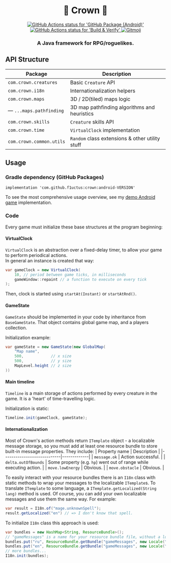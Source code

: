 <h1 align="center">👑 Crown 👑</h1>

<p align="center">
    <a href="https://github.com/F1uctus/crown/blob/master/.github/workflows/github-package-publish.yml">
        <img src="https://github.com/F1uctus/crown/workflows/GitHub%20Package%20(Android)/badge.svg"
             alt="GitHub Actions status for 'GitHub Package (Android)'">
    </a>
    <a href="https://github.com/actions/setup-java">
        <img src="https://github.com/F1uctus/crown/workflows/Build%20&%20Verify/badge.svg?branch=android"
             alt="GitHub Actions status for 'Build & Verify'">
    </a>
    <a href="https://gitmoji.carloscuesta.me">
        <img src="https://img.shields.io/badge/gitmoji-%20😜%20😍-FFDD67.svg?style=flat-square"
             alt="Gitmoji">
    </a>
</p>

<h3 align="center">A Java framework for RPG/roguelikes.</h3>

## API Structure

| Package | Description |
|-|-|
| `com.crown.creatures`           | Basic `Creature` API
| `com.crown.i18n`                | Internationalization helpers
| `com.crown.maps`                | 3D / 2D(tiled) maps logic
| — `...maps.pathfinding`        | 3D map pathfinding algorithms and heuristics
| `com.crown.skills`              | `Creature` skills API
| `com.crown.time`                | `VirtualClock` implementation
| `com.crown.common.utils`        | `Random` class extensions & other utility stuff

## Usage

### Gradle dependency (GitHub Packages)

```
implementation 'com.github.f1uctus:crown:android-VERSION'
```

To see the most comprehensive usage overview,
see my [demo Android game](https://github.com/f1uctus/escape-from-castilla) implementation.

### Code

Every game must initialize these base structures at the program beginning:

#### VirtualClock

`VirtualClock` is an abstraction over a fixed-delay timer,
to allow your game to perform periodical actions.<br>
In general an instance is created that way:
```java
var gameClock = new VirtualClock(
    10, // period between game ticks, in milliseconds
    gameWindow::repaint // a function to execute on every tick
);
```
Then, clock is started using `startAt(Instant)` or `startAtRnd()`.

#### GameState

`GameState` should be implemented in your code by inheritance from `BaseGameState`.
That object contains global game map, and a players collection.

Initialization example:
```java
var gameState = new GameState(new GlobalMap(
    "Map name",
    500,            // x size
    500,            // y size
    MapLevel.height // z size
))
```

#### Main timeline

`Timeline` is a main storage of actions performed by every creature in the game.
It is a 'heart' of time-travelling logic.

Initialization is static:
```java
Timeline.init(gameClock, gameState);
```

#### Internationalization

Most of Crown's action methods return `ITemplate` object - a localizable message storage,
so you must add at least one resource bundle to store built-in message properties. They include:
| Property name              | Description |
|----------------------------|-------------|
| `message.ok`               | Action successful. |
| `delta.outOfBounds`        | Some property (e.g. `hp`) went out of range while executing action. |
| `move.lowEnergy`           | Obvious. |
| `move.obstacle`            | Obvious. |

To easily interact with your resource bundles there is an `I18n` class with static
methods to wrap your messages to the localizable `ITemplate`s.
To translate `ITemplate` to some language, a `ITemplate.getLocalized(String lang)` method is used.
Of course, you can add your own localizable messages and use them the same way.
For example:
```java
var result = I18n.of("mage.unknownSpell");
result.getLocalized("en") // => I don't know that spell.
```

To initialize `I18n` class this approach is used:
```java
var bundles = new HashMap<String, ResourceBundle>();
// "gameMessages" is a name for your resource bundle file, without a locale.
bundles.put("ru", ResourceBundle.getBundle("gameMessages", new Locale("ru_RU")));
bundles.put("en", ResourceBundle.getBundle("gameMessages", new Locale("en_US")));
// more bundles...
I18n.init(bundles);
```
